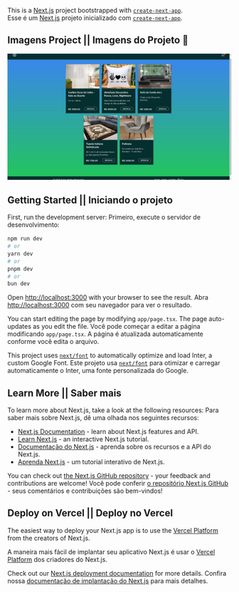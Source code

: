 This is a [Next.js](https://nextjs.org/) project bootstrapped with [`create-next-app`](https://github.com/vercel/next.js/tree/canary/packages/create-next-app).  
Esse é um [Next.js](https://nextjs.org/) projeto inicializado com [`create-next-app`](https://github.com/vercel/next.js/tree/canary/packages/create-next-app).

## Imagens Project || Imagens do Projeto 📸
![image](TelaInicial.jpg)

## Getting Started || Iniciando o projeto

First, run the development server:
Primeiro, execute o servidor de desenvolvimento:

```bash
npm run dev
# or
yarn dev
# or
pnpm dev
# or
bun dev
```

Open [http://localhost:3000](http://localhost:3000) with your browser to see the result.
Abra [http://localhost:3000](http://localhost:3000) com seu navegador para ver o resultado.

You can start editing the page by modifying `app/page.tsx`. The page auto-updates as you edit the file.
Você pode começar a editar a página modificando `app/page.tsx`. A página é atualizada automaticamente conforme você edita o arquivo.

This project uses [`next/font`](https://nextjs.org/docs/basic-features/font-optimization) to automatically optimize and load Inter, a custom Google Font.
Este projeto usa [`next/font`](https://nextjs.org/docs/basic-features/font-optimization) para otimizar e carregar automaticamente o Inter, uma fonte personalizada do Google.

## Learn More || Saber mais

To learn more about Next.js, take a look at the following resources:
Para saber mais sobre Next.js, dê uma olhada nos seguintes recursos:

- [Next.js Documentation](https://nextjs.org/docs) - learn about Next.js features and API.
- [Learn Next.js](https://nextjs.org/learn) - an interactive Next.js tutorial.
- [Documentação do Next.js](https://nextjs.org/docs) - aprenda sobre os recursos e a API do Next.js.
- [Aprenda Next.js](https://nextjs.org/learn) - um tutorial interativo de Next.js.

You can check out [the Next.js GitHub repository](https://github.com/vercel/next.js/) - your feedback and contributions are welcome!
Você pode conferir [o repositório Next.js GitHub](https://github.com/vercel/next.js/) - seus comentários e contribuições são bem-vindos!

## Deploy on Vercel || Deploy no Vercel

The easiest way to deploy your Next.js app is to use the [Vercel Platform](https://vercel.com/new?utm_medium=default-template&filter=next.js&utm_source=create-next-app&utm_campaign=create-next-app-readme) from the creators of Next.js.

A maneira mais fácil de implantar seu aplicativo Next.js é usar o [Vercel Platform](https://vercel.com/new?utm_medium=default-template&filter=next.js&utm_source=create-next-app&utm_campaign=create-next-app-readme) dos criadores do Next.js.


Check out our [Next.js deployment documentation](https://nextjs.org/docs/deployment) for more details.
Confira nossa [documentação de implantação do Next.js](https://nextjs.org/docs/deployment) para mais detalhes.
